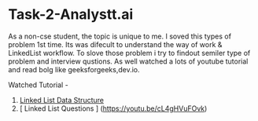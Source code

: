 # Task-2-Analystt.ai

As a non-cse student, the topic is unique to me. I soved this types of problem 1st time.
Its was difecult to understand the way of work & LinkedList workflow.
To slove those problem i try to findout semiler type of problem and interview qustions.
As well watched a lots of youtube tutorial and read bolg like geeksforgeeks,dev.io.

Watched Tutorial -
1. [Linked List Data Structure](https://youtu.be/4tU7d0TTiZQ)
2. [ Linked List Questions ] (https://youtu.be/cL4gHVuFOvk)
